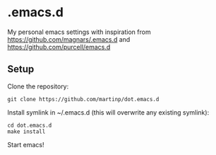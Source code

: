 # .emacs.d

My personal emacs settings with inspiration from
https://github.com/magnars/.emacs.d and
https://github.com/purcell/emacs.d

## Setup

Clone the repository:

`git clone https://github.com/martinp/dot.emacs.d`

Install symlink in ~/.emacs.d (this will overwrite any existing symlink):

```
cd dot.emacs.d
make install
```

Start emacs!
